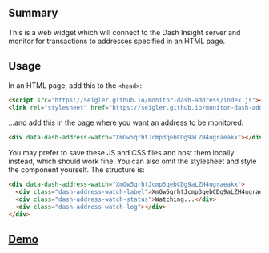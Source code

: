 ## Summary

This is a web widget which will connect to the Dash Insight server and
monitor for transactions to addresses specified in an HTML page.

## Usage

In an HTML page, add this to the `<head>`:
```html
<script src="https://seigler.github.io/monitor-dash-address/index.js"></script>
<link rel="stylesheet" href="https://seigler.github.io/monitor-dash-address/styles.css">
```

...and add this in the page where you want an address to be monitored:
```html
<div data-dash-address-watch="XmGw5qrhtJcmp3qebCDg9aLZH4ugraeakx"></div>
```

You may prefer to save these JS and CSS files and host them locally instead,
which should work fine. You can also omit the stylesheet and style the component
yourself. The structure is:

```html
<div data-dash-address-watch="XmGw5qrhtJcmp3qebCDg9aLZH4ugraeakx">
  <div class="dash-address-watch-label">XmGw5qrhtJcmp3qebCDg9aLZH4ugraeakx</div>
  <div class="dash-address-watch-status">Watching...</div>
  <div class="dash-address-watch-log"></div>
</div>
```

## [Demo](https://seigler.github.io/monitor-dash-address/)

